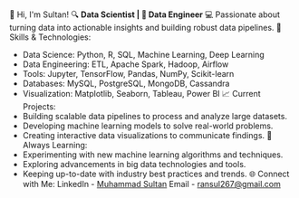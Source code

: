 👋 Hi, I'm Sultan!
🔍 **Data Scientist | 🔧 Data Engineer**
💻 Passionate about turning data into actionable insights and building robust data pipelines.
🚀 Skills & Technologies:
   - Data Science: Python, R, SQL, Machine Learning, Deep Learning
   - Data Engineering: ETL, Apache Spark, Hadoop, Airflow
   - Tools: Jupyter, TensorFlow, Pandas, NumPy, Scikit-learn
   - Databases: MySQL, PostgreSQL, MongoDB, Cassandra
   - Visualization: Matplotlib, Seaborn, Tableau, Power BI
📈 Current Projects:
   - Building scalable data pipelines to process and analyze large datasets.
   - Developing machine learning models to solve real-world problems.
   - Creating interactive data visualizations to communicate findings.
🌱 Always Learning:
   - Experimenting with new machine learning algorithms and techniques.
   - Exploring advancements in big data technologies and tools.
   - Keeping up-to-date with industry best practices and trends.
🌐 Connect with Me:
LinkedIn - [Muhammad Sultan](https://www.linkedin.com/in/muhammad-sultan-2a7669304?utm_source=share&utm_campaign=share_via&utm_content=profile&utm_medium=android_app)
Email - ransul267@gmail.com
